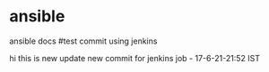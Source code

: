 # ansible
ansible docs
#test commit using jenkins 

hi this is new update 
new commit for jenkins job - 17-6-21-21:52 IST
